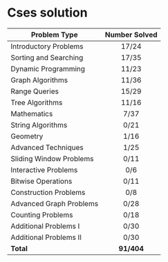 # Cses solution

| Problem Type           | Number Solved |
|------------------------|:-------------:|
| Introductory Problems  |     17/24     |
| Sorting and Searching  |     17/35     |
| Dynamic Programming    |     11/23     |
| Graph Algorithms       |     11/36     |
| Range Queries          |     15/29     |
| Tree Algorithms        |     11/16     |
| Mathematics            |      7/37     |
| String Algorithms      |      0/21     |
| Geometry               |      1/16     |
| Advanced Techniques    |      1/25     |
| Sliding Window Problems|      0/11     |
| Interactive Problems   |      0/6      |
| Bitwise Operations     |      0/11     |
| Construction Problems  |      0/8      |
| Advanced Graph Problems|      0/28     |
| Counting Problems      |      0/18     |
| Additional Problems I  |      0/30     |
| Additional Problems II |      0/30     |
| **Total**              |   **91/404**  |
